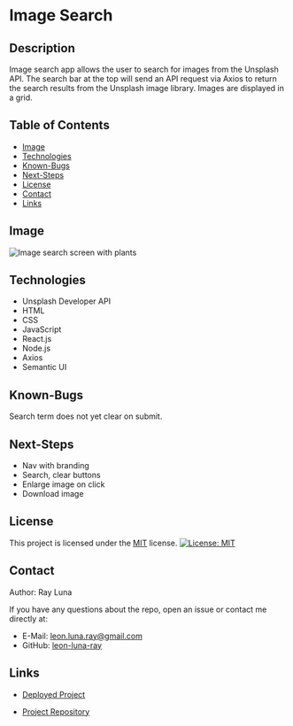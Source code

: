 # Image Search

## Description

Image search app allows the user to search for images from the Unsplash API. The search bar at the top will send an API request via Axios to return the search results from the Unsplash image library. Images are displayed in a grid.

## Table of Contents

- [Image](#image)
- [Technologies](#technologies)
- [Known-Bugs](#known-bugs)
- [Next-Steps](#next-steps)
- [License](#license)
- [Contact](#contact)
- [Links](#links)

## Image

![Image search screen with plants](./public/assets/img/image-search.png)

## Technologies

- Unsplash Developer API
- HTML
- CSS
- JavaScript
- React.js
- Node.js
- Axios
- Semantic UI

## Known-Bugs

Search term does not yet clear on submit.

## Next-Steps

- Nav with branding
- Search, clear buttons
- Enlarge image on click
- Download image

## License

This project is licensed under the [MIT](https://opensource.org/licenses/MIT) license.
[![License: MIT](https://img.shields.io/badge/License-MIT-yellow.svg)](https://opensource.org/licenses/MIT)

## Contact

Author: Ray Luna

If you have any questions about the repo, open an issue or contact me directly at:

- E-Mail: leon.luna.ray@gmail.com
- GitHub: [leon-luna-ray](https://github.com/leon-luna-ray)

## Links

- [Deployed Project](n/a)

- [Project Repository](https://github.com/leon-luna-ray/image-search)

